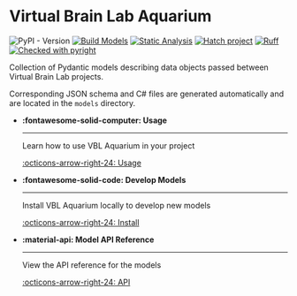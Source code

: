 # Virtual Brain Lab Aquarium

![PyPI - Version](https://img.shields.io/pypi/v/vbl-aquarium)
[![Build Models](https://github.com/VirtualBrainLab/vbl-aquarium/actions/workflows/build-models.yml/badge.svg)](https://github.com/VirtualBrainLab/vbl-aquarium/actions/workflows/build-models.yml)
[![Static Analysis](https://github.com/VirtualBrainLab/vbl-aquarium/actions/workflows/static-analysis.yml/badge.svg)](https://github.com/VirtualBrainLab/vbl-aquarium/actions/workflows/static-analysis.yml)
[![Hatch project](https://img.shields.io/badge/%F0%9F%A5%9A-Hatch-4051b5.svg)](https://github.com/pypa/hatch)
[![Ruff](https://img.shields.io/endpoint?url=https://raw.githubusercontent.com/astral-sh/ruff/main/assets/badge/v2.json)](https://github.com/astral-sh/ruff)
[![Checked with pyright](https://microsoft.github.io/pyright/img/pyright_badge.svg)](https://microsoft.github.io/pyright/)

Collection of Pydantic models describing data objects passed between Virtual
Brain Lab projects.

Corresponding JSON schema and C# files are generated automatically and are
located in the `models` directory.

<div class="grid cards" markdown>

-   __:fontawesome-solid-computer: Usage__

    ---

    Learn how to use VBL Aquarium in your project

    [:octicons-arrow-right-24: Usage](home/usage.md)

-   __:fontawesome-solid-code: Develop Models__

    ---

    Install VBL Aquarium locally to develop new models

    [:octicons-arrow-right-24: Install](home/development.md)


-   __:material-api: Model API Reference__

    ---

    View the API reference for the models

    [:octicons-arrow-right-24: API](reference/vbl_aquarium/models/index.md)
</div>
